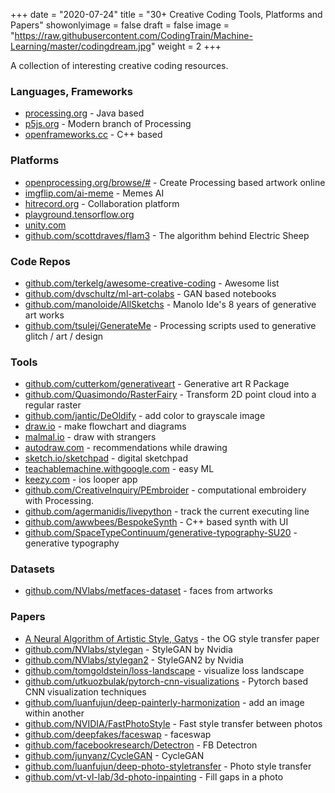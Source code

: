 +++
date = "2020-07-24"
title = "30+ Creative Coding Tools, Platforms and Papers"
showonlyimage = false
draft = false
image = "https://raw.githubusercontent.com/CodingTrain/Machine-Learning/master/codingdream.jpg"
weight = 2
+++

A collection of interesting creative coding resources.

<!--more-->

### Languages, Frameworks

- [processing.org](https://processing.org/) - Java based
- [p5js.org](https://p5js.org/) - Modern branch of Processing
- [openframeworks.cc](https://openframeworks.cc/) - C++ based

### Platforms
- [openprocessing.org/browse/#](https://www.openprocessing.org/browse/#) - Create Processing based artwork online
- [imgflip.com/ai-meme](https://imgflip.com/ai-meme) - Memes AI
- [hitrecord.org](https://hitrecord.org/) - Collaboration platform
- [playground.tensorflow.org](https://playground.tensorflow.org/)
- [unity.com](https://unity.com/)
- [github.com/scottdraves/flam3](https://github.com/scottdraves/flam3) - The algorithm behind Electric Sheep

### Code Repos

- [github.com/terkelg/awesome-creative-coding](https://github.com/terkelg/awesome-creative-coding) - Awesome list
- [github.com/dvschultz/ml-art-colabs](https://github.com/dvschultz/ml-art-colabs) - GAN based notebooks
- [github.com/manoloide/AllSketchs](https://github.com/manoloide/AllSketchs) - Manolo Ide's 8 years of generative art works
- [github.com/tsulej/GenerateMe](https://github.com/tsulej/GenerateMe) - Processing scripts used to generative glitch / art / design

### Tools
- [github.com/cutterkom/generativeart](https://github.com/cutterkom/generativeart) - Generative art R Package
- [github.com/Quasimondo/RasterFairy](https://github.com/Quasimondo/RasterFairy) - Transform 2D point cloud into a regular raster
- [github.com/jantic/DeOldify](https://github.com/jantic/DeOldify) - add color to grayscale image
- [draw.io](https://www.draw.io/) - make flowchart and diagrams
- [malmal.io](https://malmal.io/) - draw with strangers
- [autodraw.com](https://www.autodraw.com/) - recommendations while drawing
- [sketch.io/sketchpad](https://sketch.io/sketchpad/) - digital sketchpad
- [teachablemachine.withgoogle.com](https://teachablemachine.withgoogle.com/) - easy ML
- [keezy.com](https://keezy.com/) - ios looper app
- [github.com/CreativeInquiry/PEmbroider](https://github.com/CreativeInquiry/PEmbroider) - computational embroidery with Processing.
- [github.com/agermanidis/livepython](https://github.com/agermanidis/livepython) - track the current executing line
- [github.com/awwbees/BespokeSynth](https://github.com/awwbees/BespokeSynth) - C++ based synth with UI
- [github.com/SpaceTypeContinuum/generative-typography-SU20](https://github.com/SpaceTypeContinuum/generative-typography-SU20) - generative typography


### Datasets
- [github.com/NVlabs/metfaces-dataset](https://github.com/NVlabs/metfaces-dataset) - faces from artworks

### Papers

- [A Neural Algorithm of Artistic Style, Gatys](https://arxiv.org/abs/1508.06576) - the OG style transfer paper
- [github.com/NVlabs/stylegan](https://github.com/NVlabs/stylegan) - StyleGAN by Nvidia
- [github.com/NVlabs/stylegan2](https://github.com/NVlabs/stylegan2) - StyleGAN2 by Nvidia
- [github.com/tomgoldstein/loss-landscape](https://github.com/tomgoldstein/loss-landscape) - visualize loss landscape
- [github.com/utkuozbulak/pytorch-cnn-visualizations](https://github.com/utkuozbulak/pytorch-cnn-visualizations) - Pytorch based CNN visualization techniques
- [github.com/luanfujun/deep-painterly-harmonization](https://github.com/luanfujun/deep-painterly-harmonization) - add an image within another
- [github.com/NVIDIA/FastPhotoStyle](https://github.com/NVIDIA/FastPhotoStyle) - Fast style transfer between photos
- [github.com/deepfakes/faceswap](https://github.com/deepfakes/faceswap) - faceswap
- [github.com/facebookresearch/Detectron](https://github.com/facebookresearch/Detectron) - FB Detectron
- [github.com/junyanz/CycleGAN](https://github.com/junyanz/CycleGAN) - CycleGAN
- [github.com/luanfujun/deep-photo-styletransfer](https://github.com/luanfujun/deep-photo-styletransfer) - Photo style transfer
- [github.com/vt-vl-lab/3d-photo-inpainting](https://github.com/vt-vl-lab/3d-photo-inpainting) - Fill gaps in a photo
